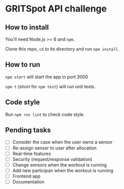 # GRITSpot API challenge

## How to install
You'll need Node.js >= 6 and `npm`.

Clone this repo, `cd` to its directory and run `npm install`.

## How to run

`npm start` will start the app in port 3000

`npm t` (short for `npm test`) will run unit tests.

## Code style

Run `npm run lint` to check code style.

## Pending tasks
- [ ] Consider the case when the user owns a sensor
- [ ] Re-assign sensor to user after allocation
- [ ] Real-time features
- [ ] Security (request/response validation)
- [ ] Change sensors when the workout is running
- [ ] Add new participan when the workout is running
- [ ] Frontend app
- [ ] Documentation
